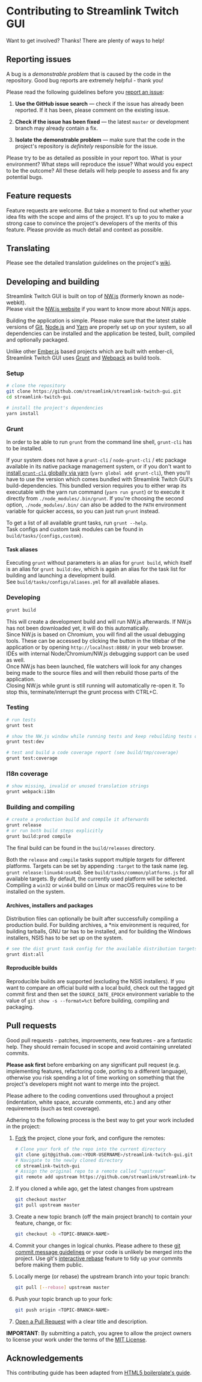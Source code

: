 # Contributing to Streamlink Twitch GUI

Want to get involved? Thanks! There are plenty of ways to help!


## Reporting issues

A bug is a *demonstrable problem* that is caused by the code in the repository. Good bug reports are extremely helpful - thank you!

Please read the following guidelines before you [report an issue][issues]:

1. **Use the GitHub issue search** — check if the issue has already been reported. If it has been, please comment on the existing issue.

2. **Check if the issue has been fixed** — the latest `master` or development branch may already contain a fix.

3. **Isolate the demonstrable problem** — make sure that the code in the project's repository is *definitely* responsible for the issue.

Please try to be as detailed as possible in your report too. What is your environment? What steps will reproduce the issue? What would you expect to be the outcome? All these details will help people to assess and fix any potential bugs.


## Feature requests

Feature requests are welcome. But take a moment to find out whether your idea fits with the scope and aims of the project. It's up to *you* to make a strong case to convince the project's developers of the merits of this feature. Please provide as much detail and context as possible.


## Translating

Please see the detailed translation guidelines on the project's [wiki][wiki].


## Developing and building

Streamlink Twitch GUI is built on top of [NW.js][NW.js] (formerly known as node-webkit).  
Please visit the [NW.js website][NW.js-website] if you want to know more about NW.js apps.

Building the application is simple. Please make sure that the latest stable versions of [Git][Git], [Node.js][Node.js] and [Yarn][Yarn] are properly set up on your system, so all dependencies can be installed and the application be tested, built, compiled and optionally packaged.

Unlike other [Ember.js][Ember] based projects which are built with ember-cli, Streamlink Twitch GUI uses [Grunt][Gruntjs] and [Webpack][Webpack] as build tools.

### Setup

```bash
# clone the repository
git clone https://github.com/streamlink/streamlink-twitch-gui.git
cd streamlink-twitch-gui

# install the project's dependencies
yarn install
```

### Grunt

In order to be able to run `grunt` from the command line shell, `grunt-cli` has to be installed.

If your system does not have a `grunt-cli` / `node-grunt-cli` / etc package available in its native package management system, or if you don't want to [install `grunt-cli` globally via yarn][Yarn-global] (`yarn global add grunt-cli`), then you'll have to use the version which comes bundled with Streamlink Twitch GUI's build-dependencies. This bundled version requires you to either wrap its executable with the yarn run command (`yarn run grunt`) or to execute it directly from `./node_modules/.bin/grunt`. If you're choosing the second option, `./node_modules/.bin/` can also be added to the `PATH` environment variable for quicker access, so you can just run `grunt` instead.

To get a list of all available grunt tasks, run `grunt --help`.  
Task configs and custom task modules can be found in `build/tasks/{configs,custom}`.

#### Task aliases

Executing `grunt` without parameters is an alias for `grunt build`, which itself is an alias for `grunt build:dev`, which is again an alias for the task list for building and launching a development build.  
See `build/tasks/configs/aliases.yml` for all available aliases.

### Developing

```bash
grunt build
```

This will create a development build and will run NW.js afterwards. If NW.js has not been downloaded yet, it will do this automatically.  
Since NW.js is based on Chromium, you will find all the usual debugging tools. These can be accessed by clicking the button in the titlebar of the application or by opening `http://localhost:8888/` in your web browser. IDEs with internal Node/Chromium/NW.js debugging support can be used as well.  
Once NW.js has been launched, file watchers will look for any changes being made to the source files and will then rebuild those parts of the application.  
Closing NW.js while grunt is still running will automatically re-open it. To stop this, terminate/interrupt the grunt process with CTRL+C.

### Testing

```bash
# run tests
grunt test

# show the NW.js window while running tests and keep rebuilding tests on change
grunt test:dev

# test and build a code coverage report (see build/tmp/coverage)
grunt test:coverage
```

### I18n coverage

```bash
# show missing, invalid or unused translation strings
grunt webpack:i18n
```

### Building and compiling

```bash
# create a production build and compile it afterwards
grunt release
# or run both build steps explicitly
grunt build:prod compile
```

The final build can be found in the `build/releases` directory.

Both the `release` and `compile` tasks support multiple *targets* for different platforms. Targets can be set by appending `:target` to the task name (eg. `grunt release:linux64:osx64`). See `build/tasks/common/platforms.js` for all available targets. By default, the currently used platform will be selected. Compiling a `win32` or `win64` build on Linux or macOS requires `wine` to be installed on the system.

#### Archives, installers and packages

Distribution files can optionally be built after successfully compiling a production build. For building archives, a *nix environment is required, for building tarballs, GNU tar has to be installed, and for building the Windows installers, NSIS has to be set up on the system.

```bash
# see the dist grunt task config for the available distribution targets
grunt dist:all
```

#### Reproducible builds

Reproducible builds are supported (excluding the NSIS installers). If you want to compare an official build with a local build, check out the tagged git commit first and then set the `SOURCE_DATE_EPOCH` environment variable to the value of `git show -s --format=%ct` before building, compiling and packaging.


## Pull requests

Good pull requests - patches, improvements, new features - are a fantastic help. They should remain focused in scope and avoid containing unrelated commits.

**Please ask first** before embarking on any significant pull request (e.g. implementing features, refactoring code, porting to a different language), otherwise you risk spending a lot of time working on something that the project's developers might not want to merge into the project.

Please adhere to the coding conventions used throughout a project (indentation, white space, accurate comments, etc.) and any other requirements (such as test coverage).

Adhering to the following process is the best way to get your work included in the project:

1. [Fork][howto-fork] the project, clone your fork, and configure the remotes:
   ```bash
   # Clone your fork of the repo into the current directory
   git clone git@github.com:<YOUR-USERNAME>/streamlink-twitch-gui.git
   # Navigate to the newly cloned directory
   cd streamlink-twitch-gui
   # Assign the original repo to a remote called "upstream"
   git remote add upstream https://github.com/streamlink/streamlink-twitch-gui.git
   ```

2. If you cloned a while ago, get the latest changes from upstream
   ```bash
   git checkout master
   git pull upstream master
   ```

3. Create a new topic branch (off the main project branch) to contain your feature, change, or fix:
   ```bash
   git checkout -b <TOPIC-BRANCH-NAME>
   ```

4. Commit your changes in logical chunks. Please adhere to these [git commit message guidelines][howto-format-commits] or your code is unlikely be merged into the project. Use git's [interactive rebase][howto-rebase] feature to tidy up your commits before making them public.

5. Locally merge (or rebase) the upstream branch into your topic branch:
   ```bash
   git pull [--rebase] upstream master
   ```

6. Push your topic branch up to your fork:
   ```bash
   git push origin <TOPIC-BRANCH-NAME>
   ```

7. [Open a Pull Request][howto-open-pull-requests] with a clear title and description.

**IMPORTANT**: By submitting a patch, you agree to allow the project owners to license your work 
under the terms of the [MIT License][license].


## Acknowledgements

This contributing guide has been adapted from [HTML5 boilerplate's guide][ref-h5bp].


  [license]: https://github.com/streamlink/streamlink-twitch-gui/blob/master/LICENSE
  [issues]: https://github.com/streamlink/streamlink-twitch-gui/issues
  [wiki]: https://github.com/streamlink/streamlink-twitch-gui/wiki
  [howto-fork]: https://help.github.com/articles/fork-a-repo
  [howto-rebase]: https://help.github.com/articles/interactive-rebase
  [howto-format-commits]: http://tbaggery.com/2008/04/19/a-note-about-git-commit-messages.html
  [howto-open-pull-requests]: https://help.github.com/articles/using-pull-requests
  [NW.js]: https://github.com/nwjs/nw.js
  [NW.js-website]: https://nwjs.io
  [Git]: https://git-scm.com
  [Node.js]: https://nodejs.org
  [Yarn]: https://classic.yarnpkg.com/lang/en/
  [Yarn-global]: https://classic.yarnpkg.com/en/docs/cli/global
  [Ember]: https://emberjs.com/
  [Gruntjs]: http://gruntjs.com
  [Webpack]: https://webpack.github.io
  [ref-h5bp]: https://github.com/h5bp/html5-boilerplate/blob/master/CONTRIBUTING.md
